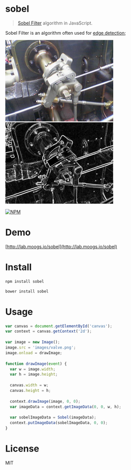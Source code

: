 # sobel

> [Sobel Filter](https://en.wikipedia.org/wiki/Sobel_operator) algorithm in JavaScript.

Sobel Filter is an algorithm often used for [edge detection](https://en.wikipedia.org/wiki/Edge_detection);

<img src="./example/images/valve.png" width="340">
<img src="./example/images/valve-output.png" width="340">

[![NPM](https://nodei.co/npm/sobel.png)](https://nodei.co/npm/sobel)

# Demo

[http://lab.moogs.io/sobel](http://lab.moogs.io/sobel)

# Install

```bash
npm install sobel
```

```bash
bower install sobel
```

# Usage

```javascript
var canvas = document.getElementById('canvas');
var context = canvas.getContext('2d');

var image = new Image();
image.src = 'images/valve.png';
image.onload = drawImage;

function drawImage(event) {
  var w = image.width;
  var h = image.height;

  canvas.width = w;
  canvas.height = h;

  context.drawImage(image, 0, 0);
  var imageData = context.getImageData(0, 0, w, h);

  var sobelImageData = Sobel(imageData);
  context.putImageData(sobelImageData, 0, 0);
}
```

# License

MIT
